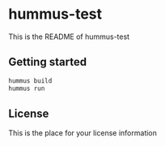 # hummus-test

This is the README of hummus-test

## Getting started

```bash
hummus build
hummus run
```

## License

This is the place for your license information
